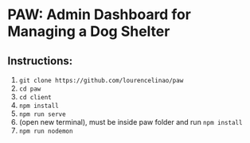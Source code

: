 # PAW: Admin Dashboard for Managing a Dog Shelter
## Instructions:
1. `git clone https://github.com/lourencelinao/paw`
2. `cd paw`
3. `cd client`
4. `npm install`
5. `npm run serve`
6. (open new terminal), must be inside paw folder and run `npm install`
7. `npm run nodemon`

